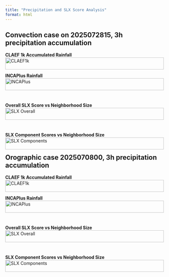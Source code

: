 ```yaml
---
title: "Precipitation and SLX Score Analysis"
format: html
---
```


## Convection case on 2025072815, 3h precipitation accumulation

<div style="display: flex; flex-wrap: wrap; justify-content: center; gap: 2em;">

<div style="flex: 1 1 45%; min-width: 350px;">
<strong>CLAEF 1k Accumulated Rainfall</strong><br>
<img src="geosphere/2025072815_convection_case/fc_accrr3h_202507281800_3_CLAEF00.png" alt="CLAEF1k" width="100%">
</div>

<div style="flex: 1 1 45%; min-width: 350px;">
<strong>INCAPlus Rainfall</strong><br>
<img src="geosphere/2025072815_convection_case/ob_accrr3h_202507281800_INCAPlus.png" alt="INCAPlus" width="100%">
</div>

<div style="flex: 1 1 45%; min-width: 350px; margin-top: 2em;">
<strong>Overall SLX Score vs Neighborhood Size</strong><br>
<img src="geosphere/2025072815_convection_case/slx_overall_2025072815_3_accrr3h.png" alt="SLX Overall" width="100%">
</div>

<div style="flex: 1 1 45%; min-width: 350px; margin-top: 2em;">
<strong>SLX Component Scores vs Neighborhood Size </strong><br>
<img src="geosphere/2025072815_convection_case/slx_comps_2025072815_3_accrr3h.png" alt="SLX Components" width="100%">
</div>

</div>

## Orographic case 2025070800, 3h precipitation accumulation
<div style="display: flex; flex-wrap: wrap; justify-content: center; gap: 2em;">

<div style="flex: 1 1 45%; min-width: 350px;">
<strong>CLAEF 1k Accumulated Rainfall</strong><br>
<img src="geosphere/2025070800_orog_case/fc_accrr3h_202507080300_3_CLAEF00.png" alt="CLAEF1k" width="100%">
</div>

<div style="flex: 1 1 45%; min-width: 350px;">
<strong>INCAPlus Rainfall</strong><br>
<img src="geosphere/2025070800_orog_case/ob_accrr3h_202507080300_INCAPlus.png" alt="INCAPlus" width="100%">
</div>

<div style="flex: 1 1 45%; min-width: 350px; margin-top: 2em;">
<strong>Overall SLX Score vs Neighborhood Size</strong><br>
<img src="geosphere/2025070800_orog_case/slx_overall_2025070800_3_accrr3h.png" alt="SLX Overall" width="100%">
</div>

<div style="flex: 1 1 45%; min-width: 350px; margin-top: 2em;">
<strong>SLX Component Scores vs Neighborhood Size </strong><br>
<img src="geosphere/2025070800_orog_case/slx_comps_2025070800_3_accrr3h.png" alt="SLX Components" width="100%">
</div>

</div>
